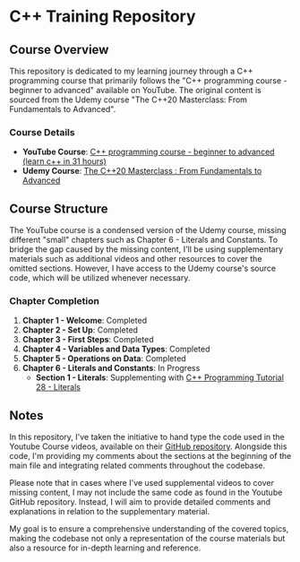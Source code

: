 # C++ Training Repository

## Course Overview

This repository is dedicated to my learning journey through a C++ programming course that primarily follows the "C++ programming course - beginner to advanced" available on YouTube. The original content is sourced from the Udemy course "The C++20 Masterclass: From Fundamentals to Advanced".

### Course Details

- **YouTube Course**: [C++ programming course - beginner to advanced (learn c++ in 31 hours)](https://www.youtube.com/watch?v=8jLOx1hD3_o&t=24969s)
- **Udemy Course**: [The C++20 Masterclass : From Fundamentals to Advanced](https://www.udemy.com/course/the-modern-cpp-20-masterclass/)

## Course Structure

The YouTube course is a condensed version of the Udemy course, missing different "small" chapters such as Chapter 6 - Literals and Constants. To bridge the gap caused by the missing content, I'll be using supplementary materials such as additional videos and other resources to cover the omitted sections. However, I have access to the Udemy course's source code, which will be utilized whenever necessary.

### Chapter Completion

1. **Chapter 1 - Welcome**: Completed
2. **Chapter 2 - Set Up**: Completed
3. **Chapter 3 - First Steps**: Completed
4. **Chapter 4 - Variables and Data Types**: Completed
5. **Chapter 5 - Operations on Data**: Completed
6. **Chapter 6 - Literals and Constants**: In Progress
    - **Section 1 - Literals**: Supplementing with [C++ Programming Tutorial 28 - Literals ](https://www.youtube.com/watch?v=F27KllsR7Io)

## Notes

In this repository, I've taken the initiative to hand type the code used in the Youtube Course videos, available on their [GitHub repository](https://github.com/rutura/The-C-20-Masterclass-Source-Code/tree/main). Alongside this code, I'm providing my comments about the sections at the beginning of the main file and integrating related comments throughout the codebase.

Please note that in cases where I've used supplemental videos to cover missing content, I may not include the same code as found in the Youtube GitHub repository. Instead, I will aim to provide detailed comments and explanations in relation to the supplementary material.

My goal is to ensure a comprehensive understanding of the covered topics, making the codebase not only a representation of the course materials but also a resource for in-depth learning and reference.
